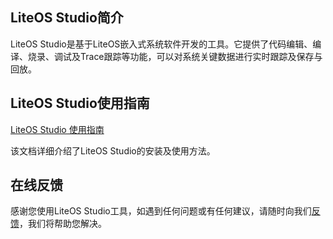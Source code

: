 
<h2 id="LiteOS-Studio简介.md">LiteOS Studio简介</h2>

LiteOS Studio是基于LiteOS嵌入式系统软件开发的工具。它提供了代码编辑、编译、烧录、调试及Trace跟踪等功能，可以对系统关键数据进行实时跟踪及保存与回放。

<h2 id="LiteOS-Studio使用指南.md">LiteOS Studio使用指南</h2>

[LiteOS Studio 使用指南](https://github.com/LiteOS/LiteOS_Studio/doc/LiteOS_Studio_使用指南.md)

该文档详细介绍了LiteOS Studio的安装及使用方法。

<h2 id="在线反馈.md">在线反馈</h2>

感谢您使用LiteOS Studio工具，如遇到任何问题或有任何建议，请随时向我们[反馈](https://github.com/LiteOS/LiteOS_Studio/issues/new)，我们将帮助您解决。
